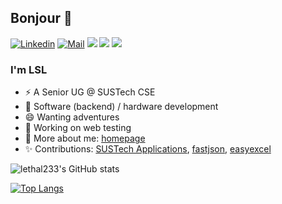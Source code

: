 ## Bonjour 👋 

[![Linkedin](https://img.shields.io/badge/-LinkedIn-0A66C2?style=flat-square&logo=Linkedin&logoColor=white)](https://www.linkedin.com/in/%E8%AF%97%E9%BE%99-%E9%BB%8E-675055220/)
[![Mail](https://img.shields.io/badge/-leemdragon233@yahoo.com-6001D2?style=flat-square&logo=Yahoo&logoColor=white&link=mailto:leemdragon233@yahoo.com)](mailto:leemdragon233@yahoo.com)
[![](https://img.shields.io/badge/-Java-007396?style=flat-square&logo=java&logoColor=white)](https://www.oracle.com/java/)
[![](https://img.shields.io/badge/-Python-3776AB?style=flat-square&logo=python&logoColor=white)](https://www.python.org/)
[![](https://img.shields.io/badge/-Go-00ADD8?style=flat-square&logo=go&logoColor=white)](https://golang.org/)
<!-- <img align="right" src="https://visitor-badge.glitch.me/badge?page_id=lethal233" /> -->



### I'm LSL

- ⚡ A Senior UG @ SUSTech CSE
- 🔭 Software (backend) / hardware development
- 😄 Wanting adventures
- 🌱 Working on web testing
- 💬 More about me: [homepage](https://lethal233.github.io)
- ✨ Contributions: [SUSTech Applications](https://sustech-application.com), [fastjson](https://github.com/alibaba/fastjson), [easyexcel](https://github.com/alibaba/easyexcel)


<!-- [![lethal233's GitHub stats](https://github-readme-stats.vercel.app/api?username=lethal233&count_private=true&theme=tokyonight&show_icons=true)](https://github.com/anuraghazra/github-readme-stats)
 -->
![lethal233's GitHub stats](https://github-readme-stats.vercel.app/api?username=lethal233&count_private=true&bg_color=40,C7EDE9,AFD7ED&title_color=458994&text_color=14446A&show_icons=true)

[![Top Langs](https://github-readme-stats.vercel.app/api/top-langs/?username=lethal233&layout=compact&hide=VHDL,Coq)](https://github.com/anuraghazra/github-readme-stats)

 <!-- Hi welcome to my page! This is Shilong Li. I am now a Master of Science in Software Engineering student in the [Department of Informatics](https://www.informatics.uci.edu/) of [Donald Bren School of Informatics & Computer Sciences](https://www.ics.uci.edu/) at the [University of California, Irvine](https://uci.edu/). In 2022, I obtained my B. Eng. Degree in Computer Science and Technology with honor from the [Southern University of Science and Technology (SUSTech)](https://www.sustech.edu.cn). I have experience as a Software Engineer Intern at Lakala Payment Co., Ltd., where I contributed to constructing an automated testing framework and enhancing the system's security. As an Undergraduate Research Assistant at SUSTech, I was involved in various research projects spanning web testing, empirical software studies, and cross-disciplinary studies.

My technical skills include various programming languages, frameworks, and tools such as Java, Python, Golang, SQL, C/C++, Kotlin, HTML/CSS, JavaScript, Spring Boot, MyBatis, JUnit, Selenium, Soot, Heros, Git, Maven, Gradle, Docker, Django, Apollo, Redis, Vim, AWS, WireShark, mitmproxy, TravisCI, React, Node.js, and Vue.js. These skills enable me to create efficient, scalable, and maintainable software systems.

I have worked on numerous projects, including the development of a Simple Search Engine that efficiently crawled, stored, and ranked websites; Fuzzy Replay for Web UI Testing, which improved the automation and effectiveness of web testing; and making significant contributions to the open-source community by fixing issues in popular repositories. Other projects include Taxi Trip Visualization, Network Traffic Analysis for monitoring and securing network traffic, and the creation of Phantom OJ, an online assessment system that streamlines grading and offers a multi-secured, multi-authority environment. My work demonstrates a strong background in software engineering, programming, and research, showcasing my ability to tackle diverse challenges in the field. -->